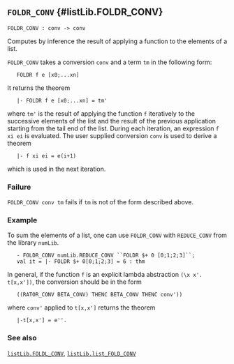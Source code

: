 ## `FOLDR_CONV` {#listLib.FOLDR_CONV}


```
FOLDR_CONV : conv -> conv
```



Computes by inference the result of applying a function to the elements of a
list.


`FOLDR_CONV` takes a conversion `conv` and a term `tm` in the following form:
    
       FOLDR f e [x0;...xn]
    
It returns the theorem
    
       |- FOLDR f e [x0;...xn] = tm'
    
where `tm'` is the result of applying the function `f` iteratively to
the successive elements of the list and the result of the previous
application starting from the tail end of the list. During each
iteration, an expression `f xi ei` is evaluated. The user supplied
conversion `conv` is used to derive a theorem
    
       |- f xi ei = e(i+1)
    
which is used in the next iteration.

### Failure

`FOLDR_CONV conv tm` fails if `tm` is not of the form described above.

### Example

To sum the elements of a list, one can use
`FOLDR_CONV` with `REDUCE_CONV` from the library `numLib`.
    
       - FOLDR_CONV numLib.REDUCE_CONV ``FOLDR $+ 0 [0;1;2;3]``;
       val it = |- FOLDR $+ 0[0;1;2;3] = 6 : thm
    
In general, if the function `f` is an explicit lambda abstraction
`(\x x'. t[x,x'])`, the conversion should be in the form
    
       ((RATOR_CONV BETA_CONV) THENC BETA_CONV THENC conv'))
    
where `conv'` applied to `t[x,x']` returns the theorem
    
       |-t[x,x'] = e''.
    

### See also

[`listLib.FOLDL_CONV`](#listLib.FOLDL_CONV), [`listLib.list_FOLD_CONV`](#listLib.list_FOLD_CONV)

